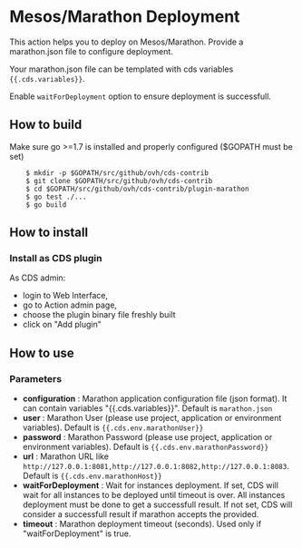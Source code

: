 # Mesos/Marathon Deployment

This action helps you to deploy on Mesos/Marathon. Provide a marathon.json file to configure deployment.

Your marathon.json file can be templated with cds variables `{{.cds.variables}}`.

Enable `waitForDeployment` option to ensure deployment is successfull.

## How to build

Make sure go >=1.7 is installed and properly configured ($GOPATH must be set)

```shell
    $ mkdir -p $GOPATH/src/github/ovh/cds-contrib
    $ git clone $GOPATH/src/github/ovh/cds-contrib
    $ cd $GOPATH/src/github/ovh/cds-contrib/plugin-marathon
    $ go test ./...
    $ go build
```

## How to install

### Install as CDS plugin

As CDS admin:

- login to Web Interface,
- go to Action admin page,
- choose the plugin binary file freshly built
- click on "Add plugin"

## How to use

### Parameters

- **configuration** : Marathon application configuration file (json format). It can contain variables "{{.cds.variables}}". Default is `marathon.json`
- **user** : Marathon User (please use project, application or environment variables). Default is `{{.cds.env.marathonUser}}`
- **password** : Marathon Password (please use project, application or environment variables). Default is `{{.cds.env.marathonPassword}}`
- **url** : Marathon URL like `http://127.0.0.1:8081,http://127.0.0.1:8082,http://127.0.0.1:8083`. Default is `{{.cds.env.marathonHost}}`
- **waitForDeployment** : Wait for instances deployment. If set, CDS will wait for all instances to be deployed until timeout is over. All instances deployment must be done to get a successfull result. If not set, CDS will consider a successfull result if marathon accepts the provided.
- **timeout** : Marathon deployment timeout (seconds). Used only if "waitForDeployment" is true.

